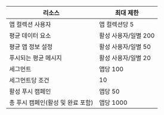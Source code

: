 | 리소스 | 최대 제한 |
| --- | --- |
| 앱 컬렉션 사용자 |앱 컬렉션당 5 |
| 평균 데이터 요소 |활성 사용자/일별 200 |
| 평균 앱 정보 설정 |활성 사용자/일별 50 |
| 푸시되는 평균 메시지 |활성 사용자/일별 20 |
| 세그먼트 |앱당 100 |
| 세그먼트당 조건 |10 |
| 활성 푸시 캠페인 |앱당 50 |
| 총 푸시 캠페인(활성 및 완료 포함) |앱당 1000 |



<!--HONumber=Nov16_HO3-->


